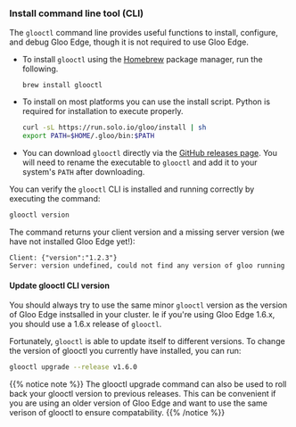 ### Install command line tool (CLI)

The `glooctl` command line provides useful functions to install, configure, and debug Gloo Edge, though it is not required to use Gloo Edge.

* To install `glooctl` using the [Homebrew](https://brew.sh) package manager, run the following.

  ```shell
  brew install glooctl
  ```

* To install on most platforms you can use the install script. Python is required for installation to execute properly.

  ```bash
  curl -sL https://run.solo.io/gloo/install | sh
  export PATH=$HOME/.gloo/bin:$PATH
  ```

* You can download `glooctl` directly via the [GitHub releases page](https://github.com/solo-io/gloo/releases). You will need to rename the executable to `glooctl` and add it to your system's `PATH` after downloading.

You can verify the `glooctl` CLI is installed and running correctly by executing the command:

```bash
glooctl version
```
The command returns your client version and a missing server version (we have not installed Gloo Edge yet!):
```shell
Client: {"version":"1.2.3"}
Server: version undefined, could not find any version of gloo running
```

#### Update glooctl CLI version

You should always try to use the same minor `glooctl` version as the version of Gloo Edge instsalled in your cluster. Ie if you're using Gloo Edge 1.6.x, you should use a 1.6.x release of `glooctl`.

Fortunately, `glooctl` is able to update itself to different versions. To change the version of glooctl you currently have installed, you can run:

```bash
glooctl upgrade --release v1.6.0
```

{{% notice note %}}
The glooctl upgrade command can also be used to roll back your glooctl version to previous releases. This can be convenient if you are using an older version of Gloo Edge and want to use the same verison of glooctl to ensure compatability.
{{% /notice %}}